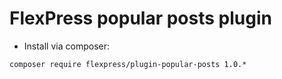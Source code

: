 # FlexPress popular posts plugin

- Install via composer:

```
composer require flexpress/plugin-popular-posts 1.0.*
```
